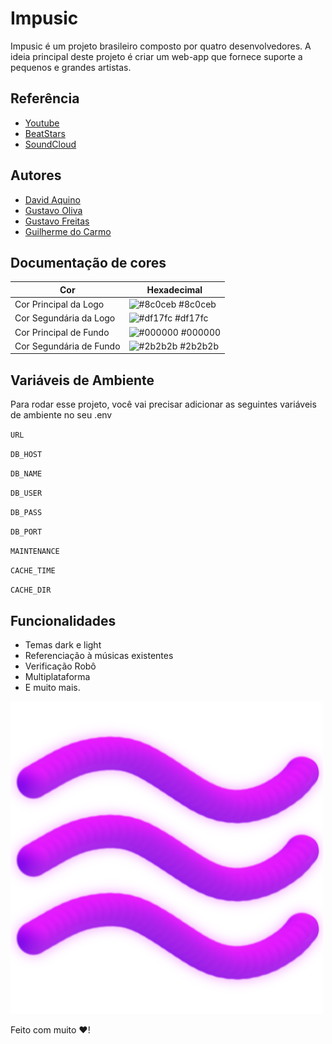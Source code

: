 
# Impusic

Impusic é um projeto brasileiro composto por quatro desenvolvedores. A ideia principal deste projeto é criar um web-app que fornece suporte a pequenos e grandes artistas.
## Referência

 - [Youtube](https://youtube.com)
 - [BeatStars](https://www.beatstars.com)
 - [SoundCloud](https://soundcloud.com)
## Autores

- [David Aquino](https://www.github.com/Dnowdd)
- [Gustavo Oliva]()
- [Gustavo Freitas]()
- [Guilherme do Carmo]()

## Documentação de cores

| Cor               | Hexadecimal                                                |
| ----------------- | ---------------------------------------------------------------- |
| Cor Principal da Logo       | ![#8c0ceb](https://singlecolorimage.com/get/8c0ceb/10x10) #8c0ceb |
| Cor Segundária da Logo       | ![#df17fc](https://singlecolorimage.com/get/df17fc/10x10) #df17fc |
| Cor Principal de Fundo       | ![#000000](https://singlecolorimage.com/get/000000/10x10) #000000 |
| Cor Segundária de Fundo       | ![#2b2b2b](https://singlecolorimage.com/get/2b2b2b/10x10) #2b2b2b |


## Variáveis de Ambiente

Para rodar esse projeto, você vai precisar adicionar as seguintes variáveis de ambiente no seu .env

`URL`

`DB_HOST`

`DB_NAME`

`DB_USER`

`DB_PASS`

`DB_PORT`

`MAINTENANCE`

`CACHE_TIME`

`CACHE_DIR`

## Funcionalidades

- Temas dark e light
- Referenciação à músicas existentes
- Verificação Robô
- Multiplataforma
- E muito mais.

![Logo](https://raw.githubusercontent.com/Impusic/Impusic/main/resources/images/logos/logo-impusic-three.png)

Feito com muito ❤️!
